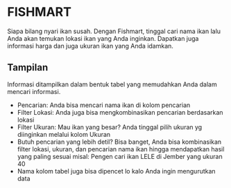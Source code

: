 # FISHMART

Siapa bilang nyari ikan susah. Dengan Fishmart, tinggal cari nama ikan lalu Anda akan temukan lokasi ikan yang Anda inginkan. Dapatkan juga informasi harga dan juga ukuran ikan yang Anda idamkan.

## Tampilan

Informasi ditampilkan dalam bentuk tabel yang memudahkan Anda dalam mencari informasi.

- Pencarian: Anda bisa mencari nama ikan di kolom pencarian
- Filter Lokasi: Anda juga bisa mengkombinasikan pencarian berdasarkan lokasi
- Filter Ukuran: Mau ikan yang besar? Anda tinggal pilih ukuran yg diinginkan melalui kolom Ukuran
- Butuh pencarian yang lebih detil? Bisa banget, Anda bisa kombinasikan filter lokasi, ukuran, dan pencarian nama ikan hingga mendapatkan hasil yang paling sesuai misal: Pengen cari ikan LELE di Jember yang ukuran 40
- Nama kolom tabel juga bisa dipencet lo kalo Anda ingin mengurutkan data

